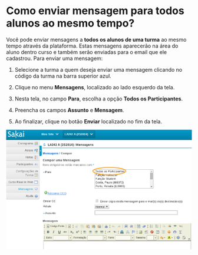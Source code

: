 # Como enviar mensagem para todos alunos ao mesmo tempo?

Você pode enviar mensagens a **todos os alunos de uma turma** ao mesmo tempo através da plataforma. Estas mensagens aparecerão na área do aluno dentro curso e também serão enviadas para o email que ele cadastrou. Para enviar uma mensagem:

1. Selecione a turma a quem deseja enviar uma mensagem clicando no código da turma na barra superior azul.

2. Clique no menu **Mensagens**, localizado ao lado esquerdo da tela.

3. Nesta tela, no campo **Para**, escolha a opção **Todos os Participantes**.

4. Preencha os campos **Assunto** e **Mensagem**.

5. Ao finalizar, clique no botão **Enviar** localizado no fim da tela.

![](images/message-class.png)

